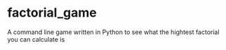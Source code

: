 # factorial_game
A command line game written in Python to see what the hightest factorial you can calculate is
